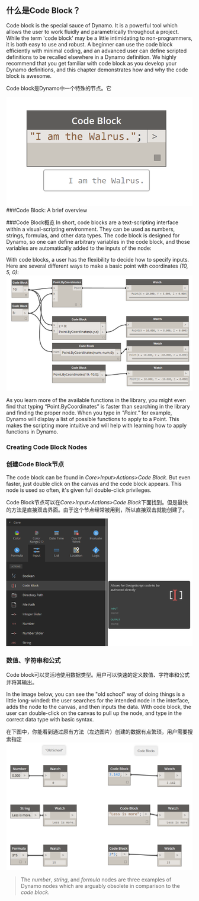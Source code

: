 ## 什么是Code Block？
Code block is the special sauce of Dynamo.  It is a powerful tool which allows the user to work fluidly and parametrically throughout a project.  While the term 'code block' may be a little intimidating to non-programmers, it is both easy to use and robust.  A beginner can use the code block efficiently with minimal coding, and an advanced user can define scripted definitions to be recalled elsewhere in a Dynamo definition.  We highly recommend that you get familiar with code block as you develop your Dynamo definitions, and this chapter demonstrates how and why the code block is awesome.

Code block是Dynamo中一个特殊的节点。它

![Code Block Intro](images/7-1/daisy.png)
###Code Block: A brief overview

###Code Block概览
In short, code blocks are a text-scripting interface within a visual-scripting environment.  They can be used as numbers, strings, formulas, and other data types.  The code block is designed for Dynamo, so one can define arbitrary variables in the code block, and those variables are automatically added to the inputs of the node:


With code blocks, a user has the flexibility to decide how to specify inputs. Here are several different ways to make a basic point with coordinates *(10, 5, 0)*:
![Flexibility](images/7-2/flexibility.png)

As you learn more of the available functions in the library, you might even find that typing “Point.ByCoordinates” is faster than searching in the library and finding the proper node.  When you type in *"Point."* for example, Dynamo will display a list of possible functions to apply to a Point.  This makes the scripting more intuitive and will help with learning how to apply functions in Dynamo.

### Creating Code Block Nodes

### 创建Code Block节点
The code block can be found in *Core>Input>Actions>Code Block*. But even faster, just double click on the canvas and the code block appears.  This node is used so often, it's given full double-click privileges.

Code Block节点可以在*Core>Input>Actions>Code Block*下面找到。但是最快的方法是直接双击界面。由于这个节点经常被用到，所以直接双击就能创建了。

![Code Block Intro](images/7-1/uicb.png)

### 数值、字符串和公式

Code block可以灵活地使用数据类型。用户可以快速的定义数值、字符串和公式并将其输出。

In the image below, you can see the "old school" way of doing things is a little long-winded: the user searches for the intended node in the interface, adds the node to the canvas, and then inputs the data.  With code block, the user can double-click on the canvas to pull up the node, and type in the correct data type with basic syntax.

在下图中，你能看到通过原有方法（左边图片）创建的数据有点繁琐，用户需要搜索指定
![Obsolete Nodes](images/7-3/obsolete01.png)
> The *number*, *string*, and *formula* nodes are three examples of Dynamo nodes which are arguably obsolete in comparison to the *code block*.


